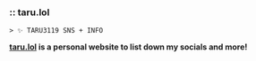 ### :: taru.lol 
`> ✨ TARU3119 SNS + INFO`

**[taru.lol](https://taru.lol/) is a personal website to list down my socials and more!**

